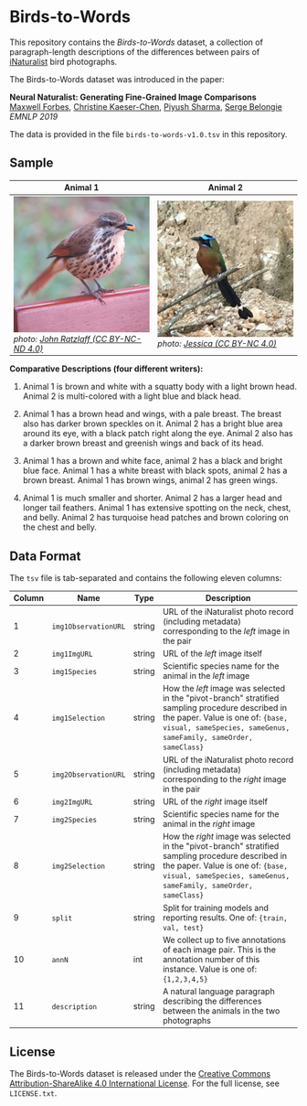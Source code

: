 # Birds-to-Words

This repository contains the _Birds-to-Words_ dataset, a collection of paragraph-length descriptions of the differences between pairs of [iNaturalist](https://www.inaturalist.org) bird photographs.

The Birds-to-Words dataset was introduced in the paper:

**Neural Naturalist: Generating Fine-Grained Image Comparisons**<br/>
[Maxwell Forbes](http://maxwellforbes.com/), [Christine Kaeser-Chen](https://twitter.com/kaeserchen), [Piyush Sharma](https://ai.google/research/people/PiyushSharma), [Serge Belongie](http://blogs.cornell.edu/techfaculty/serge-belongie/)<br/>
_EMNLP 2019_

The data is provided in the file `birds-to-words-v1.0.tsv` in this repository.


## Sample

| Animal 1 | Animal 2 |
|  -   |  -   |
| ![A photograph of a brown and white bird](sample-left.jpg) <br> _photo: [John Ratzlaff (CC BY-NC-ND 4.0)](https://www.inaturalist.org/photos/647514)_ | ![A photograph of a multicolored bird](sample-right.jpg) <br> _photo: [Jessica (CC BY-NC 4.0)](https://www.inaturalist.org/photos/5595152)_  |

**Comparative Descriptions (four different writers):**<br/>

1. Animal 1 is brown and white with a squatty body with a light brown head. Animal 2 is multi-colored with a light blue and black head.

2. Animal 1 has a brown head and wings, with a pale breast. The breast also has darker brown speckles on it. Animal 2 has a bright blue area around its eye, with a black patch right along the eye. Animal 2 also has a darker brown breast and greenish wings and back of its head.

3. Animal 1 has a brown and white face, animal 2 has a black and bright blue face. Animal 1 has a white breast with black spots, animal 2 has a brown breast. Animal 1 has brown wings, animal 2 has green wings.

4. Animal 1 is much smaller and shorter. Animal 2 has a larger head and longer tail feathers. Animal 1 has extensive spotting on the neck, chest, and belly. Animal 2 has turquoise head patches and brown coloring on the chest and belly.


## Data Format

The `tsv` file is tab-separated and contains the following eleven columns:

| Column | Name                 | Type   | Description                                                                                                                                                                                                |
|--------|----------------------|--------|------------------------------------------------------------------------------------------------------------------------------------------------------------------------------------------------------------|
| 1      | `img1ObservationURL` | string | URL of the iNaturalist photo record (including metadata) corresponding to the _left_ image in the pair                                                                                                     |
| 2      | `img1ImgURL`         | string | URL of the _left_ image itself                                                                                                                                                                             |
| 3      | `img1Species`        | string | Scientific species name for the animal in the _left_ image                                                                                                                                                 |
| 4      | `img1Selection`      | string |  How the _left_ image was selected in the "pivot-branch" stratified sampling procedure described in the paper. Value is one of: `{base, visual, sameSpecies, sameGenus, sameFamily, sameOrder, sameClass}` |
| 5      | `img2ObservationURL` | string | URL of the iNaturalist photo record (including metadata) corresponding to the _right_ image in the pair                                                                                                    |
| 6      | `img2ImgURL`         | string | URL of the _right_ image itself                                                                                                                                                                            |
| 7      | `img2Species`        | string | Scientific species name for the animal in the _right_ image                                                                                                                                                |
| 8      | `img2Selection`      | string | How the _right_ image was selected in the "pivot-branch" stratified sampling procedure described in the paper. Value is one of: `{base, visual, sameSpecies, sameGenus, sameFamily, sameOrder, sameClass}` |
| 9      | `split`              | string | Split for training models and reporting results. One of: `{train, val, test}`                                                                                                                              |
| 10     | `annN`               | int    | We collect up to five annotations of each image pair. This is the annotation number of this instance. Value is one of: `{1,2,3,4,5}`                                                                                  |
| 11     | `description`        | string | A natural language paragraph describing the differences between the animals in the two photographs                                                                                                         |


## License

The Birds-to-Words dataset is released under the [Creative Commons Attribution-ShareAlike 4.0 International License](https://creativecommons.org/licenses/by-sa/4.0/). For the full license, see `LICENSE.txt`.
